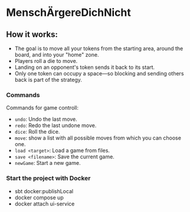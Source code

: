 # MenschÄrgereDichNicht

## How it works:
- The goal is to move all your tokens from the starting area, around the board, and into your "home" zone.
- Players roll a die to move.
- Landing on an opponent's token sends it back to its start.
- Only one token can occupy a space—so blocking and sending others back is part of the strategy.

### Commands
Commands for game controll:

- `undo`:           Undo the last move.
- `redo`:           Redo the last undone move.
- `dice`:           Roll the dice.
- `move`:           show a list with all possible moves from which you can choose one.
- `load <target>`:    Load a game from files.
- `save <filename>`:  Save the current game.
- `newGame`:        Start a new game.

### Start the project with Docker
- sbt docker:publishLocal
- docker compose up
- docker attach ui-service
